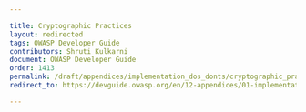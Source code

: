 ```yaml
---

title: Cryptographic Practices
layout: redirected
tags: OWASP Developer Guide
contributors: Shruti Kulkarni
document: OWASP Developer Guide
order: 1413
permalink: /draft/appendices/implementation_dos_donts/cryptographic_practices/
redirect_to: https://devguide.owasp.org/en/12-appendices/01-implementation-dos-donts/03-cryptographic-practices/

---
```

